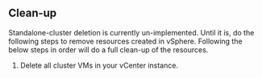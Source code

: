 ## Clean-up

Standalone-cluster deletion is currently un-implemented. Until it is, do the
following steps to remove resources created in vSphere. Following the below steps in
order will do a full clean-up of the resources.

1. Delete all cluster VMs in your vCenter instance.
